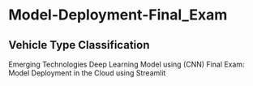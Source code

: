 # Model-Deployment-Final_Exam
## Vehicle Type Classification

Emerging Technologies Deep Learning Model using (CNN)
Final Exam: Model Deployment in the Cloud using Streamlit
